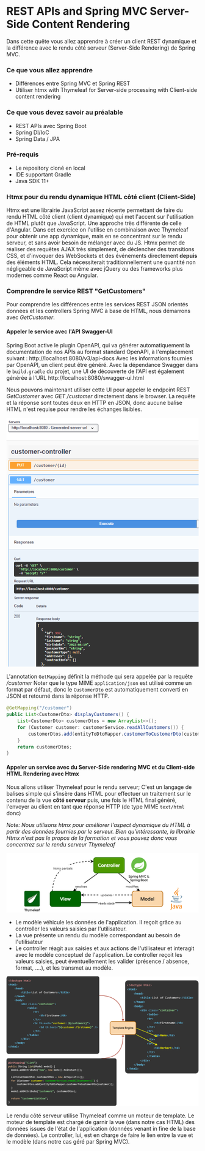 # REST APIs and Spring MVC Server-Side Content Rendering

Dans cette quête vous allez apprendre à créer un client REST dynamique et la différence avec le rendu côté serveur (Server-Side Rendering) de Spring MVC. 

### Ce que vous allez apprendre

* Différences entre Spring MVC et Spring REST
* Utiliser htmx with Thymeleaf for Server-side processing with Client-side content rendering

### Ce que vous devez savoir au préalable

* REST APIs avec Spring Boot
* Spring DI/IoC
* Spring Data / JPA

### Pré-requis

* Le repository cloné en local
* IDE supportant Gradle
* Java SDK 11+

### Htmx pour du rendu dynamique HTML côté client (Client-Side)

Htmx est une librairie JavaScript assez récente permettant de faire du rendu HTML côté client (client dynamique) qui met l'accent sur l'utilisation de HTML plutôt que JavaScript. Une approche très différente de celle d'Angular. Dans cet exercice on l'utilise en combinaison avec Thymeleaf pour obtenir une app dynamique, mais en se concentrant sur le rendu serveur, et sans avoir besoin de mélanger avec du JS.
Htmx permet de réaliser des requêtes AJAX très simplement, de déclencher des transitions CSS, et d'invoquer des WebSockets et des événements directement **depuis** des éléments HTML. Cela nécessiterait traditionnellement une quantité non négligeable de JavaScript même avec jQuery ou des frameworks plus modernes comme React ou Angular.

### Comprendre le service REST "GetCustomers"

Pour comprendre les différences entre les services REST JSON orientés données et les controllers Spring MVC à base de HTML, nous démarrons avec  *GetCustomer*.

#### Appeler le service avec l'API Swagger-UI

Spring Boot active le plugin OpenAPI, qui va générer automatiquement la documentation de nos APIs au format standard OpenAPI, à l'emplacement suivant : http://localhost:8080/v3/api-docs
Avec les informations fournies par OpenAPI, un client peut être généré. Avec la dépendance Swagger dans le `build.gradle` du projet, une UI de découverte de l'API est également générée à l'URL http://localhost:8080/swagger-ui.html

Nous pouvons maintenant utiliser cette UI pour appeler le endpoint REST *GetCustomer* avec *GET /customer* directement dans le browser. La requête et la réponse sont toutes deux en HTTP en JSON, donc aucune balise HTML n'est requise pour rendre les échanges lisibles.

![img.png](../../../docs/img/get_cust_rest.png)

L'annotation `GetMapping` définit la méthode qui sera appelée par la requête */customer* 
Noter que le type MIME `application/json` est utilisé comme un format par défaut, donc le `CustomerDto` est automatiquement converti en JSON et retourné dans la réponse HTTP.

```java
@GetMapping("/customer")
public List<CustomerDto> displayCustomers() {
    List<CustomerDto> customerDtos = new ArrayList<>();
    for (Customer customer: customerService.readAllCustomers()) {
        customerDtos.add(entityToDtoMapper.customerToCustomerDto(customer));
    }
    return customerDtos;
}
```

#### Appeler un service avec du Server-Side rendering MVC et du Client-side HTML Rendering avec Htmx

Nous allons utiliser Thymeleaf pour le rendu serveur; C'est un langage de balises simple qui s'insère dans HTML pour effectuer un traitement sur le contenu de la vue **côté serveur** puis, une fois le HTML final généré, l'envoyer au client en tant que réponse HTTP (de type MIME `text/html` donc)

_Note: Nous utilisons htmx pour améliorer l'aspect dynamique du HTML à partir des données fournies par le serveur. Bien qu'intéressante, la librairie Htmx n'est pas le propos de la formation et vous pouvez donc vous concentrez sur le rendu serveur Thymeleaf_

![](../../../docs/img/thymeleaf_htmx_mvc.png)

* Le modèle véhicule les données de l'application. Il reçoit grâce au controller les valeurs saisies par l'utilisateur.
* La vue présente un rendu du modèle correspondant au besoin de l'utilisateur
* Le controller réagit aux saisies et aux actions de l'utilisateur et interagit avec le modèle conceptuel de l'application. Le controller reçoit les valeurs saisies, peut éventuellement les valider (présence / absence, format, ....), et les transmet au modèle.

![](../../../docs/img/thymeleaf_htmx.png)

Le rendu côté serveur utilise Thymeleaf comme un moteur de template. Le moteur de template est chargé de garnir la vue (dans notre cas HTML) des données issues de l'état de l'application (données venant in fine de la base de données). Le controller, lui, est en charge de faire le lien entre la vue et le modèle (dans notre cas géré par Spring MVC).

